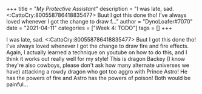 +++
title = "_My Protective Assistant_"
description = "I was late, sad. <:CattoCry:800558786418835477> Buut I got this done tho! I've always loved whenever I got the change to draw f..."
author = "DynoLoafer#7070"
date = "2021-04-11"
categories = ["Week 4: TODO"]
tags = []
+++

I was late, sad. <:CattoCry:800558786418835477> Buut I got this done tho! I've always loved whenever I got the change to draw fire and fire effects. Again, I actually learned a technique on youtube on how to do this, and I think it works out really well for my style! This is dragon Backey (I know they're also cowboys, please don't ask how many alternate universes we have) attacking a rowdy dragon who got too aggro with Prince Astro! He has the powers of fire and Astro has the powers of poison! Both would be painful...
